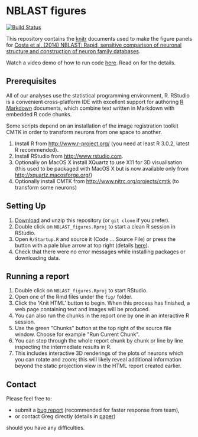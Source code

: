 # NBLAST figures
[![Build Status](https://travis-ci.org/jefferislab/NBLAST_figures.svg?branch=master)](https://travis-ci.org/jefferislab/NBLAST_figures)

This repository contains the [knitr](http://yihui.name/knitr/) documents used to make the figure panels for [Costa et al. (2014) NBLAST: Rapid, sensitive comparison of neuronal structure and construction of neuron family databases](http://dx.doi.org/10.1101/006346).

Watch a video demo of how to run code [here](http://youtu.be/LJgZejabqqg). Read on for the details.

## Prerequisites
All of our analyses use the statistical programming environment, R. RStudio
is a convenient cross-platform IDE with excellent support for authoring
[R Markdown](http://rmarkdown.rstudio.com/) documents, which combine text
written in Markdown with embedded R code chunks.

Some scripts depend on an installation of the image registration toolkit CMTK in order to transform neurons from one space to another. 


1. Install R from http://www.r-project.org/ (you need at least R 3.0.2, latest R recommended).
2. Install RStudio from http://www.rstudio.com.
3. Optionally on MacOS X install XQuartz to use X11 for 3D visualisation (this used to be packaged with MacOS X but is now available only from http://xquartz.macosforge.org/)
4. Optionally install CMTK from http://www.nitrc.org/projects/cmtk (to transform some neurons)

## Setting Up

1. [Download](https://github.com/jefferislab/NBLAST_figures/archive/master.zip) and unzip this repository (or `git clone` if you prefer).
2. Double click on `NBLAST_figures.Rproj` to start a clean R session in RStudio.
3. Open `R/Startup.R` and source it (Code ... Source File) or press the button with a pale blue arrow at top right
   (details [here](https://support.rstudio.com/hc/en-us/articles/200484448-Editing-and-Executing-Code)).
4. Check that there were no error messages while installing packages or downloading data.

## Running a report

1. Double click on `NBLAST_figures.Rproj` to start RStudio.
2. Open one of the Rmd files under the `fig/` folder.
3. Click the 'Knit HTML' button to begin. 
When this process has finished, a web page containing text and images will be produced.
3. You can also run the chunks in the report one by one in an interactive R session.
  1. Use the green "Chunks" button at the top right of the source file window. Choose for example
   "Run Current Chunk". 
  2. You can step through the whole report chunk by chunk or line by line inspecting the
   intermediate results in R. 
  3. This includes interactive 3D renderings of the plots of neurons
   which you can rotate and zoom; this will likely reveal additional information beyond
   the static projection view in the HTML report created earlier.

## Contact

Please feel free to:

* submit a [bug report](https://github.com/jefferislab/NBLAST_figures/issues) (recommended for faster response from team),
* or contact Greg directly (details in [paper](http://dx.doi.org/10.1101/006346))

should you have any difficulties.
